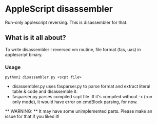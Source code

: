 # AppleScript disassembler

Run-only applescript reversing. This is disassembler for that.

## What is it all about?

To write disassembler I reversed vm routine, file format (fas, uas) in applescript binary.

### Usage

```shell
python2 disassembler.py <scpt file>
```

- disassembler.py uses fasparser.py to parse format and extract literal table & code and disassemble it.
- fasparser.py parses compiled scpt file. If it's compiled without -x (run only mode), it would have error on cmdBlock parsing, for now.

** WARNING: ** It may have some unimplemented parts. Please make an issue for that if you liked it!
